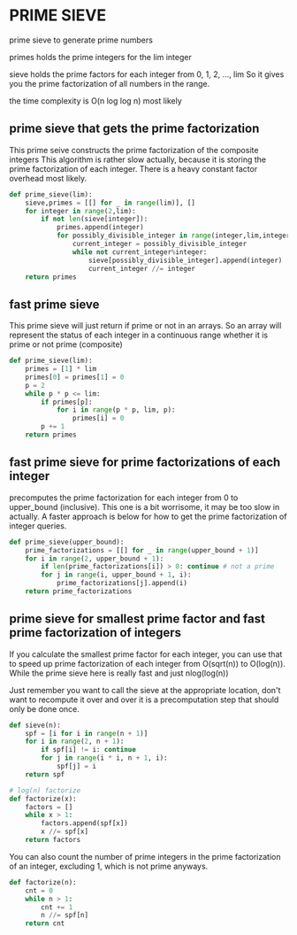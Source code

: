 # PRIME SIEVE

prime sieve to generate prime numbers

primes holds the prime integers for the lim integer

sieve holds the prime factors for each integer from 0, 1, 2, ..., lim
So it gives you the prime factorization of all numbers in the range. 

the time complexity is O(n log log n) most likely

## prime sieve that gets the prime factorization

This prime seive constructs the prime factorization of the composite integers 
This algorithm is rather slow actually, because it is storing the prime factorization of each integer.  There is a heavy constant factor overhead most likely. 

```py
def prime_sieve(lim):
    sieve,primes = [[] for _ in range(lim)], []
    for integer in range(2,lim):
        if not len(sieve[integer]):
            primes.append(integer)
            for possibly_divisible_integer in range(integer,lim,integer):
                current_integer = possibly_divisible_integer
                while not current_integer%integer:
                    sieve[possibly_divisible_integer].append(integer)
                    current_integer //= integer
    return primes
```

## fast prime sieve

This prime sieve will just return if prime or not in an arrays.  So an array will represent the status of each integer in a continuous range whether it is prime or not prime (composite)

```py
def prime_sieve(lim):
    primes = [1] * lim
    primes[0] = primes[1] = 0
    p = 2
    while p * p <= lim:
        if primes[p]:
            for i in range(p * p, lim, p):
                primes[i] = 0
        p += 1
    return primes
```

## fast prime sieve for prime factorizations of each integer

precomputes the prime factorization for each integer from 0 to upper_bound (inclusive).  This one is a bit worrisome, it may be too slow in actually.  A faster approach is below for how to get the prime factorization of integer queries. 

```py
def prime_sieve(upper_bound):
    prime_factorizations = [[] for _ in range(upper_bound + 1)]
    for i in range(2, upper_bound + 1):
        if len(prime_factorizations[i]) > 0: continue # not a prime
        for j in range(i, upper_bound + 1, i):
            prime_factorizations[j].append(i)
    return prime_factorizations
```

## prime sieve for smallest prime factor and fast prime factorization of integers

If you calculate the smallest prime factor for each integer, you can use that to speed up prime factorization of each integer from O(sqrt(n)) to O(log(n)).  While the prime sieve here is really fast and just nlog(log(n))

Just remember you want to call the sieve at the appropriate location, don't want to recompute it over and over it is a precomputation step that should only be done once. 

```py
def sieve(n):
    spf = [i for i in range(n + 1)]
    for i in range(2, n + 1):
        if spf[i] != i: continue
        for j in range(i * i, n + 1, i):
            spf[j] = i
    return spf

# log(n) factorize
def factorize(x):
    factors = []
    while x > 1:
        factors.append(spf[x])
        x //= spf[x]
    return factors
```

You can also count the number of prime integers in the prime factorization of an integer, excluding 1, which is not prime anyways. 

```py
def factorize(n):
    cnt = 0
    while n > 1:
        cnt += 1
        n //= spf[n]
    return cnt
```